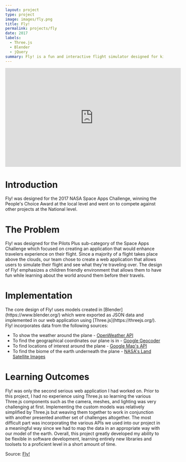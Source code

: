 ```yaml
---
layout: project
type: project
image: images/fly.png
title: Fly!
permalink: projects/fly
date: 2017
labels:
  - Three.js
  - Blender
  - jQuery
summary: Fly! is a fun and interactive flight simulator designed for kid passengers to see what's going on under the Earth as they fly above it.
---
```


<iframe width="560" height="315" src="https://www.youtube.com/embed/UeNcsnRxHJM" frameborder="0" allowfullscreen=""></iframe>

<h1> Introduction </h1>
Fly! was designed for the 2017 NASA Space Apps Challenge, winning the People's Choice Award at the local level and went on to compete against other projects at the National level.

<h1> The Problem </h1>
Fly! was designed for the Pilots Plus sub-category of the Space Apps Challenge which focused on creating an application that would enhance travelers experience on their flight. Since a majority of a flight takes place above the clouds, our team chose to create a web application that allows users to simulate their flight and see what they're traveling over. The design of Fly! emphasizes a children friendly environment that allows them to have fun while learning about the world around them before their travels.

<h1> Implementation </h1>
The core design of Fly! uses models created in [Blender](https://www.blender.org/) which were exported as JSON data and implemented in our web application using [Three.js](https://threejs.org/). Fly! incorporates data from the following sources:
<ul>
<li> To show the weather around the plane - <a href="https://openweathermap.org/api">OpenWeather API</a> </li>
<li> To find the geographical coordinates our plane is in - <a href="https://developers.google.com/maps/documentation/geocoding/start">Google Geocoder</a> </li>
<li> To find locations of interest around the plane - <a href="https://developers.google.com/maps/">Google Map's API</a> </li>
<li> To find the biome of the earth underneath the plane - <a href="https://api.nasa.gov/api.html#EONET">NASA's Land Satellite Images</a> </li>
</ul>

<h1> Learning Outcomes </h1>
Fly! was only the second serious web application I had worked on. Prior to this project, I had no experience using Three.js so learning the various Three.js components such as the camera, meshes, and lighting was very challenging at first. Implementing the custom models was relatively simplified by Three.js but weaving them together to work in conjunction with another presented another set of challenges altogether. The most difficult part was incorporating the various APIs we used into our project in a meaningful way since we had to map the data in an appropriate way with our model of the earth. Overall, this project greatly developed my ability to be flexible in software development, learning entirely new libraries and toolsets to a proficient level in a short amount of time.

Source: <a href="https://github.com/ilungj/nasa-space-app"><i class="large github icon"></i>Fly!</a>
